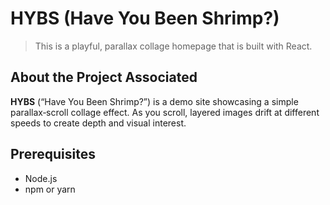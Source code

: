 # HYBS (Have You Been Shrimp?)

> This is a playful, parallax collage homepage that is built with React.
> 

## About the Project Associated

**HYBS** (“Have You Been Shrimp?”) is a demo site showcasing a simple parallax‐scroll collage effect. As you scroll, layered images drift at different speeds to create depth and visual interest.

## Prerequisites

- Node.js
- npm or yarn